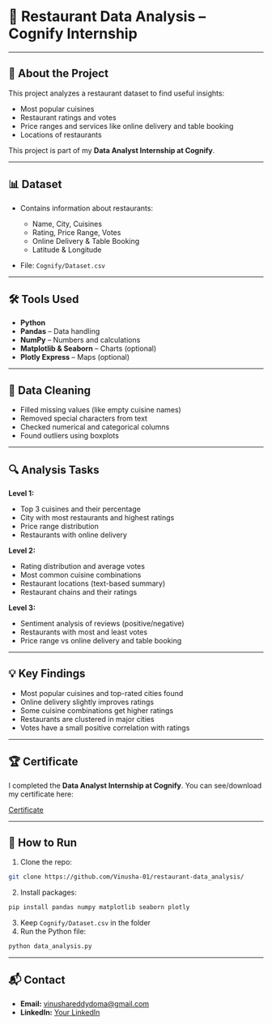 
# 🍴 Restaurant Data Analysis – Cognify Internship

---

## 📖 About the Project

This project analyzes a restaurant dataset to find useful insights:

* Most popular cuisines
* Restaurant ratings and votes
* Price ranges and services like online delivery and table booking
* Locations of restaurants

This project is part of my **Data Analyst Internship at Cognify**.

---

## 📊 Dataset

* Contains information about restaurants:

  * Name, City, Cuisines
  * Rating, Price Range, Votes
  * Online Delivery & Table Booking
  * Latitude & Longitude
* File: `Cognify/Dataset.csv`

---

## 🛠 Tools Used

* **Python**
* **Pandas** – Data handling
* **NumPy** – Numbers and calculations
* **Matplotlib & Seaborn** – Charts (optional)
* **Plotly Express** – Maps (optional)

---

## 🧹 Data Cleaning

* Filled missing values (like empty cuisine names)
* Removed special characters from text
* Checked numerical and categorical columns
* Found outliers using boxplots

---

## 🔍 Analysis Tasks

**Level 1:**

* Top 3 cuisines and their percentage
* City with most restaurants and highest ratings
* Price range distribution
* Restaurants with online delivery

**Level 2:**

* Rating distribution and average votes
* Most common cuisine combinations
* Restaurant locations (text-based summary)
* Restaurant chains and their ratings

**Level 3:**

* Sentiment analysis of reviews (positive/negative)
* Restaurants with most and least votes
* Price range vs online delivery and table booking

---

## 💡 Key Findings

* Most popular cuisines and top-rated cities found
* Online delivery slightly improves ratings
* Some cuisine combinations get higher ratings
* Restaurants are clustered in major cities
* Votes have a small positive correlation with ratings

---

## 🏆 Certificate

I completed the **Data Analyst Internship at Cognify**.
You can see/download my certificate here:

[Certificate](Cognify/Doma%20Vinusha%20Reddy%20(1).pdf)


---

## 🚀 How to Run

1. Clone the repo:

```bash
git clone https://github.com/Vinusha-01/restaurant-data_analysis/
```

2. Install packages:

```bash
pip install pandas numpy matplotlib seaborn plotly
```

3. Keep `Cognify/Dataset.csv` in the folder
4. Run the Python file:

```bash
python data_analysis.py
```

---

## 📬 Contact

* **Email:** [vinushareddydoma@gmail.com](mailto:vinushareddydoma@gmail.com)
* **LinkedIn:** [Your LinkedIn](https://www.linkedin.com/in/vinusha-reddy-a6aa132b3/)
